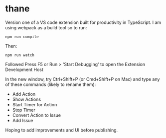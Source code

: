 # thane

Version one of a VS code extension built for productivity in TypeScript. I am using webpack as a build tool so to run:

```
npm run compile
```

Then:

```
npm run watch
```

Followed Press F5 or Run > 'Start Debugging' to open the Extension Development Host

In the new window, try Ctrl+Shift+P (or Cmd+Shift+P on Mac) and type any of these commands (likely to rename them):

- Add Action
- Show Actions
- Start Timer for Action
- Stop Timer
- Convert Action to Issue
- Add Issue

Hoping to add improvements and UI before publishing. 